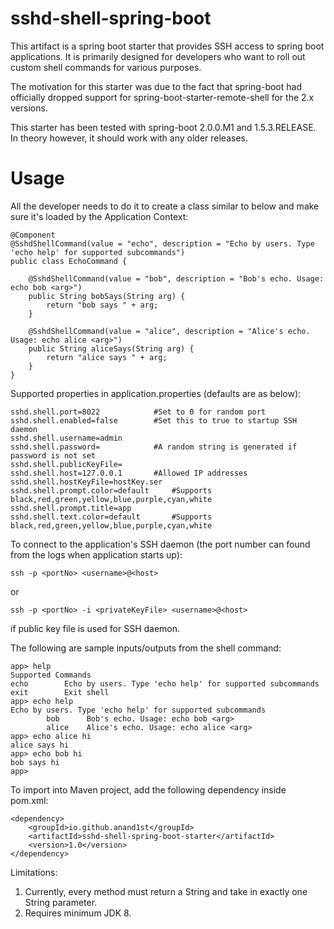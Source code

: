 # sshd-shell-spring-boot
This artifact is a spring boot starter that provides SSH access to spring boot applications. It is primarily designed for  developers who want to roll out custom shell commands for various purposes.

The motivation for this starter was due to the fact that spring-boot had officially dropped support for spring-boot-starter-remote-shell for the 2.x versions.

This starter has been tested with spring-boot 2.0.0.M1 and 1.5.3.RELEASE. In theory however, it should work with any older releases.

# Usage
All the developer needs to do it to create a class similar to below and make sure it's loaded by the Application Context:

    @Component
    @SshdShellCommand(value = "echo", description = "Echo by users. Type 'echo help' for supported subcommands")
    public class EchoCommand {
    
        @SshdShellCommand(value = "bob", description = "Bob's echo. Usage: echo bob <arg>")
        public String bobSays(String arg) {
            return "bob says " + arg;  
        }
    
        @SshdShellCommand(value = "alice", description = "Alice's echo. Usage: echo alice <arg>")
        public String aliceSays(String arg) {
            return "alice says " + arg;
        }
    }

Supported properties in application.properties (defaults are as below):

    sshd.shell.port=8022			#Set to 0 for random port
    sshd.shell.enabled=false		#Set this to true to startup SSH daemon
    sshd.shell.username=admin
    sshd.shell.password= 			#A random string is generated if password is not set
    sshd.shell.publicKeyFile=
    sshd.shell.host=127.0.0.1		#Allowed IP addresses
    sshd.shell.hostKeyFile=hostKey.ser
    sshd.shell.prompt.color=default		#Supports black,red,green,yellow,blue,purple,cyan,white
    sshd.shell.prompt.title=app
    sshd.shell.text.color=default 		#Supports black,red,green,yellow,blue,purple,cyan,white

To connect to the application's SSH daemon (the port number can found from the logs when application starts up):

    ssh -p <portNo> <username>@<host>
or

    ssh -p <portNo> -i <privateKeyFile> <username>@<host>
    
if public key file is used for SSH daemon.

The following are sample inputs/outputs from the shell command:

    app> help
    Supported Commands
    echo		Echo by users. Type 'echo help' for supported subcommands
    exit		Exit shell
    app> echo help
    Echo by users. Type 'echo help' for supported subcommands
            bob      Bob's echo. Usage: echo bob <arg>
	        alice    Alice's echo. Usage: echo alice <arg>
    app> echo alice hi
    alice says hi
    app> echo bob hi
    bob says hi
    app>

To import into Maven project, add the following dependency inside pom.xml:

    <dependency>
        <groupId>io.github.anand1st</groupId>
        <artifactId>sshd-shell-spring-boot-starter</artifactId>
        <version>1.0</version>
    </dependency>

Limitations:
1) Currently, every method must return a String and take in exactly one String parameter.
2) Requires minimum JDK 8.

